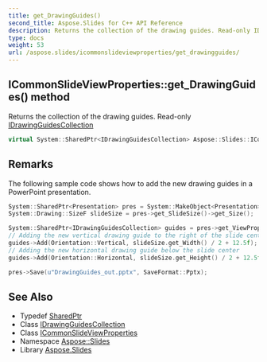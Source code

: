 ```yaml
---
title: get_DrawingGuides()
second_title: Aspose.Slides for C++ API Reference
description: Returns the collection of the drawing guides. Read-only IDrawingGuidesCollection
type: docs
weight: 53
url: /aspose.slides/icommonslideviewproperties/get_drawingguides/
---
```

## ICommonSlideViewProperties::get_DrawingGuides() method


Returns the collection of the drawing guides. Read-only [IDrawingGuidesCollection](../../idrawingguidescollection/)

```cpp
virtual System::SharedPtr<IDrawingGuidesCollection> Aspose::Slides::ICommonSlideViewProperties::get_DrawingGuides()=0
```

## Remarks


The following sample code shows how to add the new drawing guides in a PowerPoint presentation. 
```cpp
System::SharedPtr<Presentation> pres = System::MakeObject<Presentation>();
System::Drawing::SizeF slideSize = pres->get_SlideSize()->get_Size();

System::SharedPtr<IDrawingGuidesCollection> guides = pres->get_ViewProperties()->get_SlideViewProperties()->get_DrawingGuides();
// Adding the new vertical drawing guide to the right of the slide center
guides->Add(Orientation::Vertical, slideSize.get_Width() / 2 + 12.5f);
// Adding the new horizontal drawing guide below the slide center
guides->Add(Orientation::Horizontal, slideSize.get_Height() / 2 + 12.5f);

pres->Save(u"DrawingGuides_out.pptx", SaveFormat::Pptx);
```

## See Also

* Typedef [SharedPtr](../../../system/sharedptr/)
* Class [IDrawingGuidesCollection](../../idrawingguidescollection/)
* Class [ICommonSlideViewProperties](../)
* Namespace [Aspose::Slides](../../)
* Library [Aspose.Slides](../../../)